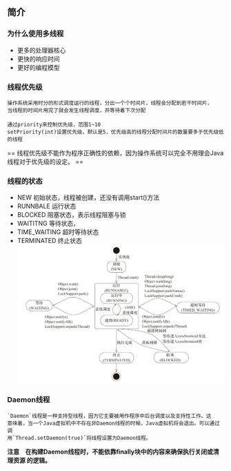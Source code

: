 ## 简介
### 为什么使用多线程    
- 更多的处理器核心  
- 更快的响应时间   
- 更好的编程模型   
### 线程优先级
    操作系统采用时分的形式调度运行的线程，分出一个个时间片，线程会分配到若干时间片，
    当线程的时间片用完了就会发生线程调度，并等待着下次分配
    
    通过priority来控制优先级，范围1~10
    setPriority(int)设置优先级，默认是5，优先级高的线程分配时间片的数量要多于优先级低的线程
    
 == 线程优先级不能作为程序正确性的依赖，因为操作系统可以完全不用理会Java线程对于优先级的设定。 ==  
 ### 线程的状态
 - NEW            初始状态，线程被创建，还没有调用start()方法
 - RUNNBALE       运行状态
 - BLOCKED        阻塞状态，表示线程阻塞与锁
 - WAITITNG       等待状态，
 - TIME_WAITING   超时等待状态
 - TERMINATED     终止状态
 ![Java线程状态变化](./img/thread-status.jpg)
 ### Daemon线程   
    `Daemon`线程是一种支持型线程，因为它主要被用作程序中后台调度以及支持性工作。这
    意味着，当一个Java虚拟机中不存在非Daemon线程的时候，Java虚拟机将会退出。可以通过调
    用`Thread.setDaemon(true)`将线程设置为Daemon线程。
    
 **注意　在构建Daemon线程时，不能依靠finally块中的内容来确保执行关闭或清理资源
 的逻辑。**